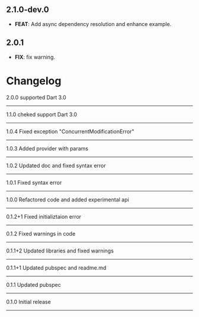 ## 2.1.0-dev.0

 - **FEAT**: Add async dependency resolution and enhance example.

## 2.0.1

 - **FIX**: fix warning.


# Changelog

2.0.0  supported Dart 3.0

---

1.1.0  cheked support Dart 3.0

---

1.0.4  Fixed exception "ConcurrentModificationError"

---

1.0.3  Added provider with params

---

1.0.2  Updated doc and fixed syntax error

---
1.0.1  Fixed syntax error

---
1.0.0  Refactored code and added experimental api

---

0.1.2+1  Fixed initializtaion error

---
0.1.2  Fixed warnings in code

---
0.1.1+2  Updated libraries and fixed warnings

---

0.1.1+1  Updated pubspec and readme.md

---

0.1.1  Updated pubspec

---

0.1.0  Initial release

---
